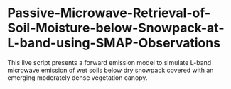 # Passive-Microwave-Retrieval-of-Soil-Moisture-below-Snowpack-at-L-band-using-SMAP-Observations
This live script presents a forward emission model to simulate L-band microwave emission of wet soils below dry snowpack covered with an emerging moderately dense vegetation canopy.
